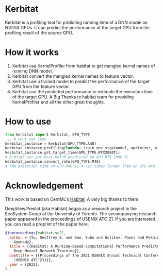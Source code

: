# Kerbitat

Kerbitat is a profiling tool for pridicting running time of a DNN model on NVIDIA GPUs.
It can predict the performance of the target GPU from the profiling result of the source GPU.

# How it works

1. Kerbitat use KernelProfiler from habitat to get mangled kernel names of running DNN model.
2. Kerbitat convert the mangled kernel names to feature vector.
3. Kerbitat use a trained model to predict the performance of the target GPU from the 
   feature vector.
4. Kerbitat use the predicted performance to estimate the execution time of the target GPU.
   A Big Thanks to habitat team for providing KernelProfiler and all the other great thoughts.

# How to use

``` python
from kerbitat import Kerbitat, GPU_TYPE
... # your own code
kerbitat_instance = Kerbitat(GPU_TYPE.A40)
kerbitat_instance.profiling(lambda: train_one_step(model, optimizer, x, y))
kerbitat_instance.get_target_time(GPU_TYPE.RTX2080Ti)
# 0.03143 sec per mini batch predicted on GPU RTX 2080 Ti
kerbitat_instance.convert_rate(GPU_TYPE.M40)
# The execution time on GPU M40 is 4.722 times longer than on GPU A40
```

# Acknowledgement

This work is based on CentML's [Habitat](https://github.com/CentML/DeepView.Predict), A very big thanks to them.

DeepView.Predict (aka Habitat) began as a research project in the EcoSystem Group at the University of Toronto. The accompanying research paper appeared in the proceedings of USENIX ATC'21. If you are interested, you can read a preprint of the paper here.

``` bib
@inproceedings{habitat-yu21,
  author = {Yu, Geoffrey X. and Gao, Yubo and Golikov, Pavel and Pekhimenko,
    Gennady},
  title = {{Habitat: A Runtime-Based Computational Performance Predictor for
    Deep Neural Network Training}},
  booktitle = {{Proceedings of the 2021 USENIX Annual Technical Conference
    (USENIX ATC'21)}},
  year = {2021},
}
```